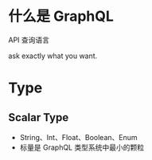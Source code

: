 ﻿# 什么是 GraphQL

API 查询语言

ask exactly what you want.

# Type

## Scalar Type

- String、Int、Float、Boolean、Enum
- 标量是 GraphQL 类型系统中最小的颗粒
